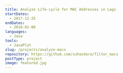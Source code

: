 ```yaml
---
title: Analyze Life-cycle for MAC Addresses in Logs
startDates:
  - 2017-12-25
endDates:
  - 2018-01-08
languages:
  - Java
tools:
  - JavaPlot
slug: /projects/analyze-macs
repository: https://github.com/suhasdara/filter_macs
postType: project
image: featured.jpg
---
```

